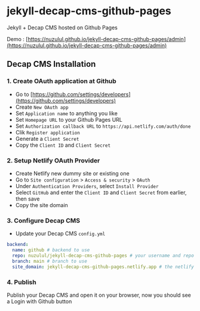 # jekyll-decap-cms-github-pages

Jekyll + Decap CMS hosted on Github Pages

Demo : [https://nuzulul.github.io/jekyll-decap-cms-github-pages/admin](https://nuzulul.github.io/jekyll-decap-cms-github-pages/admin)

## Decap CMS Installation

### 1. Create OAuth application at Github

- Go to [https://github.com/settings/developers](https://github.com/settings/developers)
- Create `New OAuth app`
- Set `Application name` to anything you like
- Set `Homepage URL` to your Github Pages URL
- Set `Authorization callback URL` to `https://api.netlify.com/auth/done`
- Clik `Register application`
- Generate a `Client Secret`
- Copy the `Client ID` and `Client Secret`

### 2. Setup Netlify OAuth Provider

- Create Netlify new dummy site or existing one
- Go to `Site configuration` > `Access & security` > `OAuth`
- Under `Authentication Providers`, select `Install Provider`
- Select `GitHub` and enter the `Client ID` and `Client Secret` from earlier, then save
- Copy the site domain

### 3. Configure Decap CMS

- Update your Decap CMS `config.yml`
```yaml
backend:
  name: github # backend to use
  repo: nuzulul/jekyll-decap-cms-github-pages # your username and repo
  branch: main # branch to use
  site_domain: jekyll-decap-cms-github-pages.netlify.app # the netlify site domain above
```
### 4. Publish

Publish your Decap CMS and open it on your browser, now you should see a Login with Github button